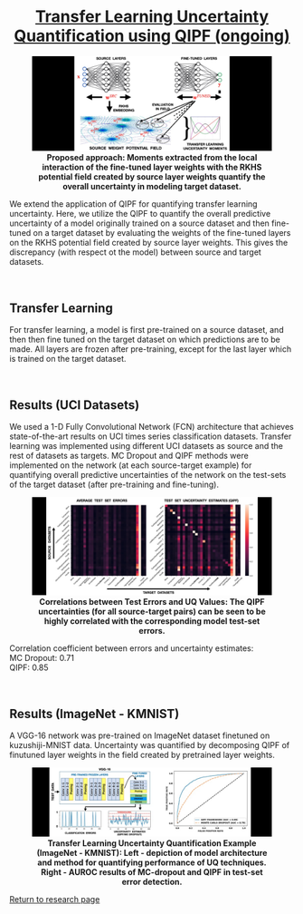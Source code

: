 <style TYPE="text/css">
code.has-jax {font: inherit; font-size: 100%; background: inherit; border: inherit;}
</style>
<script type="text/x-mathjax-config">
MathJax.Hub.Config({
    tex2jax: {
        inlineMath: [['$','$'], ['\\(','\\)']],
        skipTags: ['script', 'noscript', 'style', 'textarea', 'pre'] // removed 'code' entry
    }
});
MathJax.Hub.Queue(function() {
    var all = MathJax.Hub.getAllJax(), i;
    for(i = 0; i < all.length; i += 1) {
        all[i].SourceElement().parentNode.className += ' has-jax';
    }
});
</script>
<script type="text/javascript" src="https://cdnjs.cloudflare.com/ajax/libs/mathjax/2.7.4/MathJax.js?config=TeX-AMS_HTML-full"></script>
  
<center> <h1> <ins>Transfer Learning Uncertainty Quantification using QIPF (ongoing)</ins> </h1> </center>

<figure>
<img style="float: center" src="/tffm1.jpg">
<figcaption align = "center"><b>Proposed approach: Moments extracted from the local interaction of the fine-tuned layer weights with the RKHS potential field created by source layer weights quantify the overall uncertainty in modeling target dataset.</b></figcaption>
</figure>

We extend the application of QIPF for quantifying transfer learning uncertainty. Here, we utilize the QIPF to quantify the overall predictive uncertainty of a model originally trained on a source dataset and then fine-tuned on a target dataset by evaluating the weights of the fine-tuned layers on the RKHS potential field created by source layer weights. This gives the discrepancy (with respect ot the model) between source and target datasets.

<br />

## Transfer Learning
For transfer learning, a model is first pre-trained on a source dataset, and then then fine tuned on the target dataset on which predictions are to be made. All layers are frozen after pre-training, except for the last layer which is trained on the target dataset.

<br />

## Results (UCI Datasets)
We used a 1-D Fully Convolutional Network (FCN) architecture that achieves state-of-the-art results on UCI times series classification datasets. Transfer learning was implemented using different UCI datasets as source and the rest of datasets as targets. MC Dropout and QIPF methods were implemented on the network (at each source-target example) for quantifying overall predictive uncertainties of the network on the test-sets of the target dataset (after pre-training and fine-tuning).

<figure>
<img style="float: center" src="/tfres.jpg">
<figcaption align = "center"><b>Correlations between Test Errors and UQ Values: The QIPF uncertainties (for all source-target pairs) can be seen to be highly correlated with the corresponding model test-set errors.</b></figcaption>
</figure>    

Correlation coefficient between errors and uncertainty estimates:
<br />
MC Dropout: 0.71
<br />
QIPF: 0.85
    
<br />
    
## Results (ImageNet - KMNIST)
A VGG-16 network was pre-trained on ImageNet dataset finetuned on kuzushiji-MNIST data. Uncertainty was quantified by decomposing QIPF of finutuned layer weights in the field created by pretrained layer weights.
    
<figure>
<img style="float: center" src="/tfres2.jpg">
<figcaption align = "center"><b>Transfer Learning Uncertainty Quantification Example (ImageNet - KMNIST): Left - depiction of model architecture and method for quantifying performance of UQ techniques. Right - AUROC results of MC-dropout and QIPF in test-set error detection.</b></figcaption>
</figure>
    
[Return to research page](https://singhrish.com/research/)
